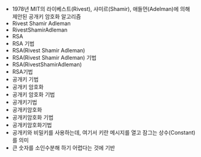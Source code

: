 ﻿- 1978년 MIT의 라이베스트(Rivest), 샤미르(Shamir), 애들먼(Adelman)에 의해 제안된 공개키 암호화 알고리즘
- Rivest Shamir Adleman
- RivestShamirAdleman
- RSA
- RSA 기법
- RSA(Rivest Shamir Adleman) 
- RSA(Rivest Shamir Adleman) 기법
- RSA(RivestShamirAdleman) 
- RSA기법
- 공개키 기법
- 공개키 암호화
- 공개키 암호화 기법
- 공개키기법
- 공개키암호화
- 공개키암호화 기법
- 공개키암호화기법
- 공개키와 비밀키를 사용하는데, 여기서 키란 메시지를 열고 잠그는 상수(Constant)를 의미
- 큰 숫자를 소인수분해 하기 어렵다는 것에 기반
